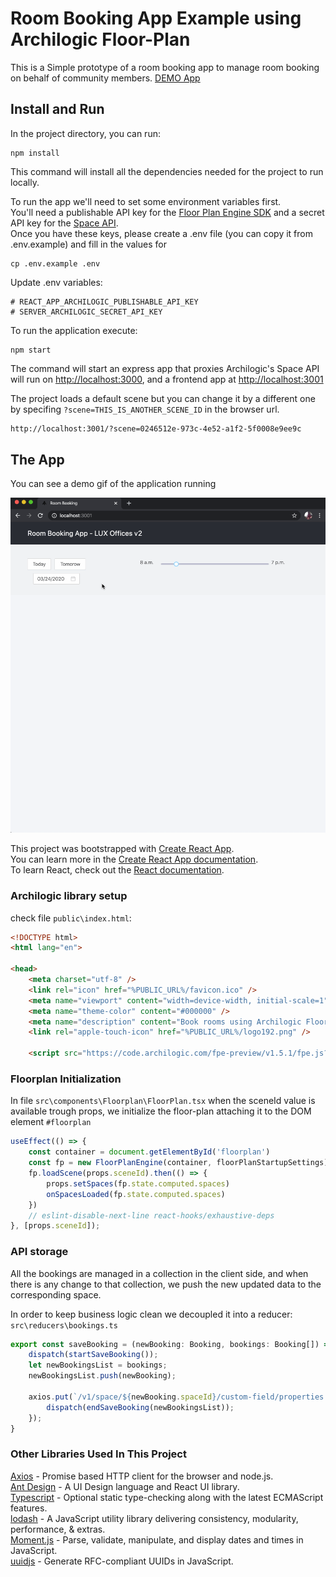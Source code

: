# Room Booking App Example using Archilogic Floor-Plan

This is a Simple prototype of a room booking app to manage room booking on behalf of community members. [DEMO App](https://archilogic-room-booking.herokuapp.com)

## Install and Run

In the project directory, you can run:

	npm install

This command will install all the dependencies needed for the project to run locally.

To run the app we'll need to set some environment variables first.  
You'll need a publishable API key for the [Floor Plan Engine SDK](https://developers.archilogic.com/floor-plan-engine/guide.html) and a secret API key for the [Space API](https://developers.archilogic.com/space-api/v1/introduction.html).  
Once you have these keys, please create a .env file  (you can copy it from .env.example) and fill in the values for 

	cp .env.example .env
	 	
Update .env variables:

	# REACT_APP_ARCHILOGIC_PUBLISHABLE_API_KEY
	# SERVER_ARCHILOGIC_SECRET_API_KEY

To run the application execute:

	npm start
	

The command will start an express app that proxies Archilogic's Space API will run on [http://localhost:3000](http://localhost:3000),
and a frontend app at [http://localhost:3001](http://localhost:3001)

The project loads a default scene but you can change it by a different one by specifing `?scene=THIS_IS_ANOTHER_SCENE_ID` in the browser url.  

```html
http://localhost:3001/?scene=0246512e-973c-4e52-a1f2-5f0008e9ee9c
```

## The App
You can see a demo gif of the application running

![](demo.gif)

This project was bootstrapped with [Create React App](https://github.com/facebook/create-react-app).  
You can learn more in the [Create React App documentation](https://facebook.github.io/create-react-app/docs/getting-started).  
To learn React, check out the [React documentation](https://reactjs.org/).

### Archilogic library setup

check file `public\index.html`:

```html
<!DOCTYPE html>
<html lang="en">

<head>
    <meta charset="utf-8" />
    <link rel="icon" href="%PUBLIC_URL%/favicon.ico" />
    <meta name="viewport" content="width=device-width, initial-scale=1" />
    <meta name="theme-color" content="#000000" />
    <meta name="description" content="Book rooms using Archilogic Floor Plan Engine" />
    <link rel="apple-touch-icon" href="%PUBLIC_URL%/logo192.png" />

    <script src="https://code.archilogic.com/fpe-preview/v1.5.1/fpe.js?key=%REACT_APP_ARCHILOGIC_PUBLISHABLE_API_KEY%"></script>

```



### Floorplan Initialization

In file `src\components\Floorplan\FloorPlan.tsx` when the sceneId value is available trough props, we initialize the floor-plan attaching it to the DOM element `#floorplan`

```javascript
useEffect(() => {
    const container = document.getElementById('floorplan')
    const fp = new FloorPlanEngine(container, floorPlanStartupSettings)
    fp.loadScene(props.sceneId).then(() => {
        props.setSpaces(fp.state.computed.spaces)
        onSpacesLoaded(fp.state.computed.spaces)
    })
    // eslint-disable-next-line react-hooks/exhaustive-deps
}, [props.sceneId]);
```

### API storage

All the bookings are managed in a collection in the client side, and when there is any change to that collection, we push the new updated data to the corresponding space.

In order to keep business logic clean we decoupled it into a reducer: `src\reducers\bookings.ts`

```javascript
export const saveBooking = (newBooking: Booking, bookings: Booking[]) => (dispatch: any) => {
    dispatch(startSaveBooking());
    let newBookingsList = bookings;
    newBookingsList.push(newBooking);

    axios.put(`/v1/space/${newBooking.spaceId}/custom-field/properties.customFields.bookings`, { bookings: newBookingsList }).then((response: any) => {
        dispatch(endSaveBooking(newBookingsList));
    });
}
```

### Other Libraries Used In This Project

[Axios](https://github.com/axios/axios) - Promise based HTTP client for the browser and node.js.  
[Ant Design](https://ant.design/) - A UI Design language and React UI library.  
[Typescript](https://www.typescriptlang.org/) - Optional static type-checking along with the latest ECMAScript features.  
[lodash](https://lodash.com/) - A JavaScript utility library delivering consistency, modularity, performance, & extras.  
[Moment.js](https://momentjs.com/) - Parse, validate, manipulate, and display dates and times in JavaScript.  
[uuidjs](https://github.com/uuidjs/uuid#readme) - 
Generate RFC-compliant UUIDs in JavaScript.  
